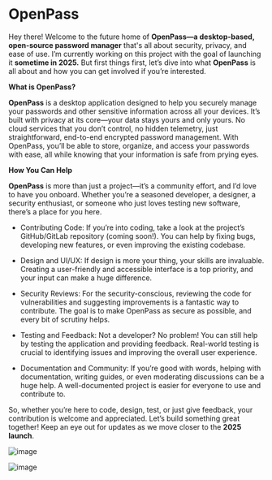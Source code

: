 # OpenPass
Hey there! Welcome to the future home of **OpenPass—a desktop-based, open-source password manager** that's all about security, privacy, and ease of use. I’m currently working on this project with the goal of launching it **sometime in 2025.** But first things first, let’s dive into what **OpenPass** is all about and how you can get involved if you’re interested.

**What is OpenPass?**

**OpenPass** is a desktop application designed to help you securely manage your passwords and other sensitive information across all your devices. It’s built with privacy at its core—your data stays yours and only yours. No cloud services that you don’t control, no hidden telemetry, just straightforward, end-to-end encrypted password management. With OpenPass, you’ll be able to store, organize, and access your passwords with ease, all while knowing that your information is safe from prying eyes.

**How You Can Help**

**OpenPass** is more than just a project—it’s a community effort, and I’d love to have you onboard. Whether you’re a seasoned developer, a designer, a security enthusiast, or someone who just loves testing new software, there’s a place for you here.

- Contributing Code: If you’re into coding, take a look at the project’s GitHub/GitLab repository (coming soon!). You can help by fixing bugs, developing new features, or even improving the existing codebase.

- Design and UI/UX: If design is more your thing, your skills are invaluable. Creating a user-friendly and accessible interface is a top priority, and your input can make a huge difference.

- Security Reviews: For the security-conscious, reviewing the code for vulnerabilities and suggesting improvements is a fantastic way to contribute. The goal is to make OpenPass as secure as possible, and every bit of scrutiny helps.

- Testing and Feedback: Not a developer? No problem! You can still help by testing the application and providing feedback. Real-world testing is crucial to identifying issues and improving the overall user experience.

- Documentation and Community: If you’re good with words, helping with documentation, writing guides, or even moderating discussions can be a huge help. A well-documented project is easier for everyone to use and contribute to.

So, whether you’re here to code, design, test, or just give feedback, your contribution is welcome and appreciated. Let’s build something great together! Keep an eye out for updates as we move closer to the **2025 launch**.

![image](https://github.com/user-attachments/assets/5ebc3ce2-3c02-4381-8940-53f8b8753069)

![image](https://github.com/user-attachments/assets/bf8cc804-5a7b-4ed2-9de6-532d13a163e0)

